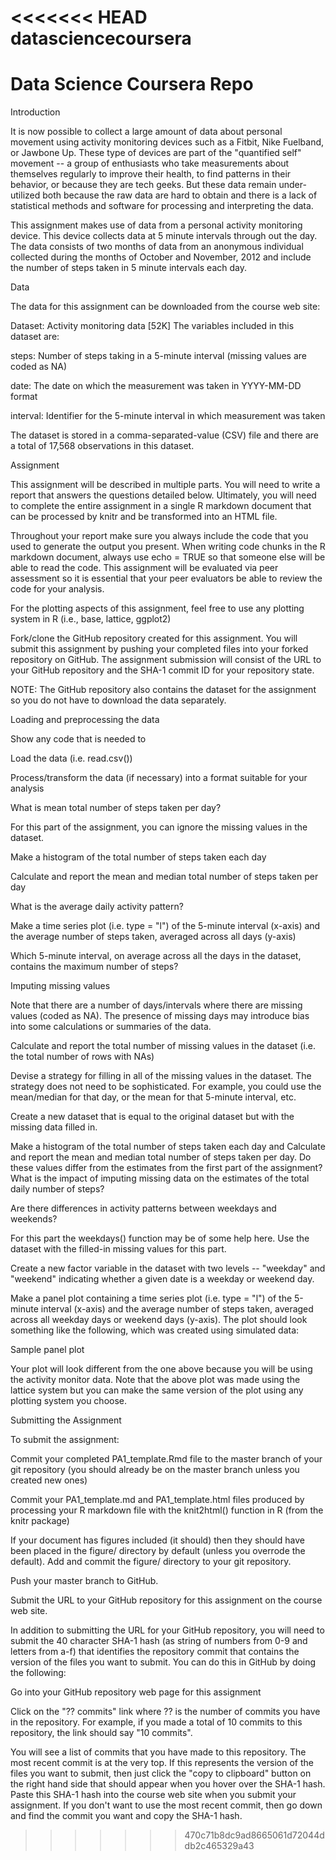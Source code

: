 <<<<<<< HEAD
datasciencecoursera
===================

Data Science Coursera Repo
=======
Introduction

It is now possible to collect a large amount of data about personal movement using activity monitoring devices such as a Fitbit, Nike Fuelband, or Jawbone Up. These type of devices are part of the "quantified self" movement -- a group of enthusiasts who take measurements about themselves regularly to improve their health, to find patterns in their behavior, or because they are tech geeks. But these data remain under-utilized both because the raw data are hard to obtain and there is a lack of statistical methods and software for processing and interpreting the data.

This assignment makes use of data from a personal activity monitoring device. This device collects data at 5 minute intervals through out the day. The data consists of two months of data from an anonymous individual collected during the months of October and November, 2012 and include the number of steps taken in 5 minute intervals each day.

Data

The data for this assignment can be downloaded from the course web site:

Dataset: Activity monitoring data [52K]
The variables included in this dataset are:

steps: Number of steps taking in a 5-minute interval (missing values are coded as NA)

date: The date on which the measurement was taken in YYYY-MM-DD format

interval: Identifier for the 5-minute interval in which measurement was taken

The dataset is stored in a comma-separated-value (CSV) file and there are a total of 17,568 observations in this dataset.

Assignment

This assignment will be described in multiple parts. You will need to write a report that answers the questions detailed below. Ultimately, you will need to complete the entire assignment in a single R markdown document that can be processed by knitr and be transformed into an HTML file.

Throughout your report make sure you always include the code that you used to generate the output you present. When writing code chunks in the R markdown document, always use echo = TRUE so that someone else will be able to read the code. This assignment will be evaluated via peer assessment so it is essential that your peer evaluators be able to review the code for your analysis.

For the plotting aspects of this assignment, feel free to use any plotting system in R (i.e., base, lattice, ggplot2)

Fork/clone the GitHub repository created for this assignment. You will submit this assignment by pushing your completed files into your forked repository on GitHub. The assignment submission will consist of the URL to your GitHub repository and the SHA-1 commit ID for your repository state.

NOTE: The GitHub repository also contains the dataset for the assignment so you do not have to download the data separately.

Loading and preprocessing the data

Show any code that is needed to

Load the data (i.e. read.csv())

Process/transform the data (if necessary) into a format suitable for your analysis

What is mean total number of steps taken per day?

For this part of the assignment, you can ignore the missing values in the dataset.

Make a histogram of the total number of steps taken each day

Calculate and report the mean and median total number of steps taken per day

What is the average daily activity pattern?

Make a time series plot (i.e. type = "l") of the 5-minute interval (x-axis) and the average number of steps taken, averaged across all days (y-axis)

Which 5-minute interval, on average across all the days in the dataset, contains the maximum number of steps?

Imputing missing values

Note that there are a number of days/intervals where there are missing values (coded as NA). The presence of missing days may introduce bias into some calculations or summaries of the data.

Calculate and report the total number of missing values in the dataset (i.e. the total number of rows with NAs)

Devise a strategy for filling in all of the missing values in the dataset. The strategy does not need to be sophisticated. For example, you could use the mean/median for that day, or the mean for that 5-minute interval, etc.

Create a new dataset that is equal to the original dataset but with the missing data filled in.

Make a histogram of the total number of steps taken each day and Calculate and report the mean and median total number of steps taken per day. Do these values differ from the estimates from the first part of the assignment? What is the impact of imputing missing data on the estimates of the total daily number of steps?

Are there differences in activity patterns between weekdays and weekends?

For this part the weekdays() function may be of some help here. Use the dataset with the filled-in missing values for this part.

Create a new factor variable in the dataset with two levels -- "weekday" and "weekend" indicating whether a given date is a weekday or weekend day.

Make a panel plot containing a time series plot (i.e. type = "l") of the 5-minute interval (x-axis) and the average number of steps taken, averaged across all weekday days or weekend days (y-axis). The plot should look something like the following, which was created using simulated data:

Sample panel plot

Your plot will look different from the one above because you will be using the activity monitor data. Note that the above plot was made using the lattice system but you can make the same version of the plot using any plotting system you choose.

Submitting the Assignment

To submit the assignment:

Commit your completed PA1_template.Rmd file to the master branch of your git repository (you should already be on the master branch unless you created new ones)

Commit your PA1_template.md and PA1_template.html files produced by processing your R markdown file with the knit2html() function in R (from the knitr package)

If your document has figures included (it should) then they should have been placed in the figure/ directory by default (unless you overrode the default). Add and commit the figure/ directory to your git repository.

Push your master branch to GitHub.

Submit the URL to your GitHub repository for this assignment on the course web site.

In addition to submitting the URL for your GitHub repository, you will need to submit the 40 character SHA-1 hash (as string of numbers from 0-9 and letters from a-f) that identifies the repository commit that contains the version of the files you want to submit. You can do this in GitHub by doing the following:

Go into your GitHub repository web page for this assignment

Click on the "?? commits" link where ?? is the number of commits you have in the repository. For example, if you made a total of 10 commits to this repository, the link should say "10 commits".

You will see a list of commits that you have made to this repository. The most recent commit is at the very top. If this represents the version of the files you want to submit, then just click the "copy to clipboard" button on the right hand side that should appear when you hover over the SHA-1 hash. Paste this SHA-1 hash into the course web site when you submit your assignment. If you don't want to use the most recent commit, then go down and find the commit you want and copy the SHA-1 hash.

>>>>>>> 470c71b8dc9ad8665061d72044ddb2c465329a43
